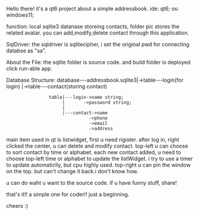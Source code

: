 Hello there! it's a qt6 project about a simple addressbook.
ide: qt6;
os: windows11;

function: local sqlite3 datanase storeing contacts, folder pic stores the related avatar. you can add,modify,delete contact through this application.

SqlDriver: the sqldriver is sqlitecipher, i set the original pwd for connecting databse as "sa".

About the File:  the sqlite folder is source code.
                 and build folder is deployed click run-able app.

Database Structure: database---addressbook.sqlite3|->table---login(for login)
                                                  |->table---contact(storing contact)
                                                         
                    table|---login->name string;
                         |       ->password string;
                         | 
                         |---contact->name  
                                   ->phone
                                   ->email
                                   ->address

main item used in qt is listwidget, first u need rigister. after log in, right clicked the center, u can delete and modify contact.
top-left u can choose to sort contact by time or alphabet. each new contact added, u need to choose top-left time or alphabet to update the listWidget.
i try to use a timer to update automaticlly, but cpu highly used. top-right u can pin the window on the top. but can't change it back.i don't know how.

u can do waht u  want to the source code.
if u have funny stuff, share!

that's it!! a simple one for coder!! 
just a beginning.

cheers :)
